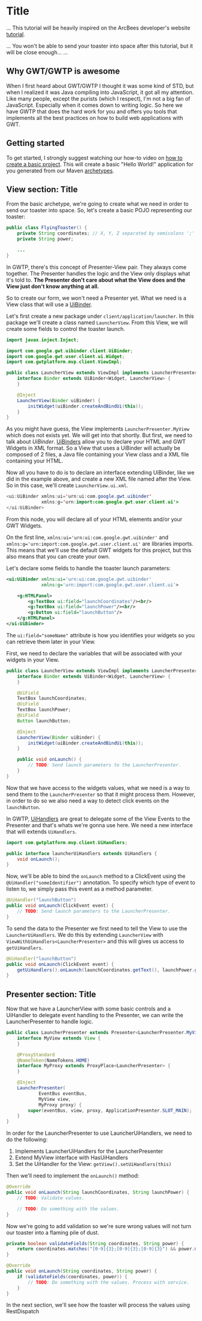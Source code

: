 # Title
...
This tutorial will be heavily inspired on the ArcBees developer's website [tutorial](TODO).

...
You won't be able to send your toaster into space after this tutorial, but it will be close enough...
...

## Why GWT/GWTP is awesome
When I first heard about GWT/GWTP I thought it was some kind of STD, but when I realized it was Java compiling into JavaScript, it got all my attention. Like many people, except the purists (which I respect), I'm not a big fan of JavaScript. Especially when it comes down to writing logic. So here we have GWTP that does the hard work for you and offers you tools that implements all the best practices on how to build web applications with GWT.

## Getting started
To get started, I strongly suggest watching our how-to video on [how to create a basic project](TODO). This will create a basic "Hello World!" application for you generated from our Maven [archetypes](TODO).

## View section: Title
From the basic archetype, we're going to create what we need in order to send our toaster into space. So, let's create a basic POJO representing our toaster:

```java
public class FlyingToaster() {
    private String coordinates; // X, Y, Z separated by semicolons ';'
    private String power;

    ...
}
```

In GWTP, there's this concept of Presenter-View pair. They always come together. The Presenter handles the logic and the View only displays what it's told to. **The Presenter don't care about what the View does and the View just don't know anything at all.**

So to create our form, we won't need a Presenter yet. What we need is a View class that will use a [UiBinder](TODO).

Let's first create a new package under `client/application/launcher`. In this package we'll create a class named `LauncherView`. From this View, we will create some fields to control the toaster launch.

```java
import javax.inject.Inject;

import com.google.gwt.uibinder.client.UiBinder;
import com.google.gwt.user.client.ui.Widget;
import com.gwtplatform.mvp.client.ViewImpl;

public class LauncherView extends ViewImpl implements LauncherPresenter.MyView {
    interface Binder extends UiBinder<Widget, LauncherView> {
    }

    @Inject
    LauncherView(Binder uiBinder) {
        initWidget(uiBinder.createAndBindUi(this));
    }
}
```

As you might have guess, the View implements `LauncherPresenter.MyView` which does not exists yet. We will get into that shortly. But first, we need to talk about *UiBinder*. [UiBinders](TODO) allow you to declare your HTML and GWT Widgets in XML format. So a View that uses a UiBinder will actually be composed of 2 files, a Java file containing your View class and a XML file containing your HTML.

Now all you have to do is to declare an interface extending UiBinder, like we did in the example above, and create a new XML file named after the View. So in this case, we'll create `LauncherView.ui.xml`.

```java
<ui:UiBinder xmlns:ui='urn:ui:com.google.gwt.uibinder'
             xmlns:g='urn:import:com.google.gwt.user.client.ui'>
</ui:UiBinder>
```

From this node, you will declare all of your HTML elements and/or your GWT Widgets.

On the first line, `xmlns:ui='urn:ui:com.google.gwt.uibinder'` and `xmlns:g='urn:import:com.google.gwt.user.client.ui'` are libraries imports. This means that we'll use the default GWT widgets for this project, but this also means that you can create your own.

Let's declare some fields to handle the toaster launch parameters:

```xml
<ui:UiBinder xmlns:ui='urn:ui:com.google.gwt.uibinder'
             xmlns:g='urn:import:com.google.gwt.user.client.ui'>

    <g:HTMLPanel>
        <g:TextBox ui:field="launchCoordinates"/><br/>
        <g:TextBox ui:field="launchPower"/><br/>
        <g:Button ui:field="launchButton"/>
    </g:HTMLPanel>
</ui:UiBinder>
```

The `ui:field="someName"` attribute is how you identifies your widgets so you can retrieve them later in your View.

First, we need to declare the variables that will be associated with your widgets in your View.

```java
public class LauncherView extends ViewImpl implements LauncherPresenter.MyView {
    interface Binder extends UiBinder<Widget, LauncherView> {
    }

    @UiField
    TextBox launchCoordinates;
    @UiField
    TextBox launchPower;
    @UiField
    Button launchButton;

    @Inject
    LauncherView(Binder uiBinder) {
        initWidget(uiBinder.createAndBindUi(this));
    }

    public void onLaunch() {
        // TODO: Send launch parameters to the LauncherPresenter.
    }
}
```

Now that we have access to the widgets values, what we need is a way to send them to the `LauncherPresenter` so that it might process them. However, in order to do so we also need a way to detect click events on the `launchButton`.

In GWTP, [UiHandlers](TODO) are great to delegate some of the View Events to the Presenter and that's whats we're gonna use here. We need a new interface that will extends `UiHandlers`.

```java
import com.gwtplatform.mvp.client.UiHandlers;

public interface launcherUiHandlers extends UiHandlers {
    void onLaunch();
}
```

Now, we'll be able to bind the `onLaunch` method to a ClickEvent using the `@UiHandler("someIdentifier")` annotation. To specify which type of event to listen to, we simply pass this event as a method parameter.

```java
@UiHandler("launchButton")
public void onLaunch(ClickEvent event) {
    // TODO: Send launch parameters to the LauncherPresenter.
}
```

To send the data to the Presenter we first need to tell the View to use the `LauncherUiHandlers`. We do this by extending `LauncherView` with ` ViewWithUiHandlers<LauncherPresenter>` and this will gives us access to `getUiHandlers`.

```java
@UiHandler("launchButton")
public void onLaunch(ClickEvent event) {
    getUiHandlers().onLaunch(launchCoordinates.getText(), launchPower.getText());
}
```

## Presenter section: Title
Now that we have a LauncherView with some basic controls and a UiHandler to delegate event handling to the Presenter, we can write the LauncherPresenter to handle logic.

```java
public class LauncherPresenter extends Presenter<LauncherPresenter.MyView, LauncherPresenter.MyProxy> {
    interface MyView extends View {
    }

    @ProxyStandard
    @NameToken(NameTokens.HOME)
    interface MyProxy extends ProxyPlace<LauncherPresenter> {
    }

    @Inject
    LauncherPresenter(
            EventBus eventBus,
            MyView view,
            MyProxy proxy) {
        super(eventBus, view, proxy, ApplicationPresenter.SLOT_MAIN);
    }
}
```

In order for the LauncherPresenter to use LauncherUiHandlers, we need to do the following:
1. Implements LauncherUiHandlers for the LauncherPresenter
1. Extend MyView interface with HasUiHandlers<LauncherPresenter>
1. Set the UiHandler for the View: `getView().setUiHandlers(this)`

Then we'll need to implement the `onLaunch()` method:

```java
@Override
public void onLaunch(String launchCoordinates, String launchPower) {
    // TODO: Validate values.

    // TODO: Do something with the values.
}
```

Now we're going to add validation so we're sure wrong values will not turn our toaster into a flaming pile of dust.

```java
private boolean validateFields(String coordinates, String power) {
    return coordinates.matches("[0-9]{3};[0-9]{3};[0-9]{3}") && power.matches("[0-9]");
}
```

```java
@Override
public void onLaunch(String coordinates, String power) {
    if (validateFields(coordinates, power)) {
        // TODO: Do something with the values. Process with service.
    }
}
```

In the next section, we'll see how the toaster will process the values using RestDispatch
